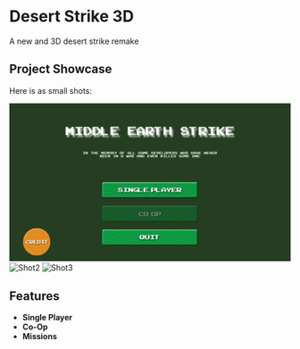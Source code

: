 # Desert Strike 3D

A new and 3D desert strike remake

## Project Showcase

Here is as small shots:

![Shot1](https://raw.githubusercontent.com/omidshahbazi/omidshahbazi.github.io/master/Materials/DesertStrike3D/Shot1.png)
![Shot2](https://raw.githubusercontent.com/omidshahbazi/omidshahbazi.github.io/master/Materials/DesertStrike3D/Shot2.png)
![Shot3](https://raw.githubusercontent.com/omidshahbazi/omidshahbazi.github.io/master/Materials/DesertStrike3D/Shot3.png)

## Features

* **Single Player**
* **Co-Op**
* **Missions**
